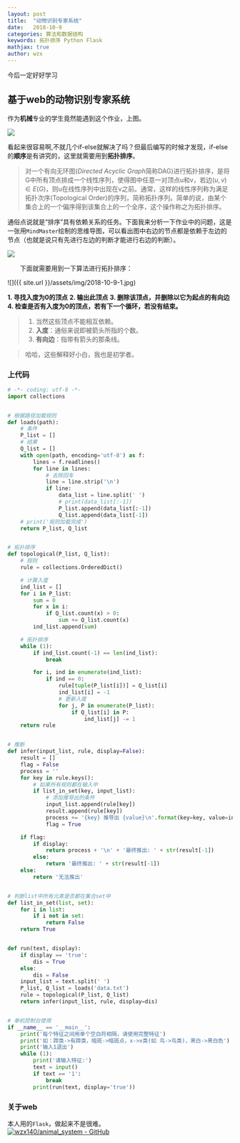 ```yaml
---
layout: post
title:  "动物识别专家系统"
date:   2018-10-9
categories: 算法和数据结构
keywords: 拓扑排序 Python Flask
mathjax: true
author: wzx
---
```


今后一定好好学习




## 基于web的动物识别专家系统

作为**机械**专业的学生竟然能遇到这个作业，上图。

![](https://raw.githubusercontent.com/wzx140/animal_system/master/static/img.jpg)

看起来很容易啊,不就几个if-else就解决了吗？但最后编写的时候才发现，if-else的**顺序**是有讲究的，这里就需要用到**拓扑排序**。

> 对一个有向无环图(*Directed Acyclic Graph*简称DAG)进行拓扑排序，是将G中所有顶点排成一个线性序列，使得图中任意一对顶点u和v，若边$(u,v)\in E(G)$，则u在线性序列中出现在v之前。通常，这样的线性序列称为满足拓扑次序(Topological Order)的序列，简称拓扑序列。简单的说，由某个集合上的一个偏序得到该集合上的一个全序，这个操作称之为拓扑排序。

通俗点说就是“排序”具有依赖关系的任务。下面我来分析一下作业中的问题，这是一张用`MindMaster`绘制的思维导图，可以看出图中右边的节点都是依赖于左边的节点（也就是说只有先进行左边的判断才能进行右边的判断）。

![](https://raw.githubusercontent.com/wzx140/animal_system/master/mind.jpg)

&#8195;&#8195;下面就需要用到一下算法进行拓扑排序：

![]({{ site.url }}/assets/img/2018-10-9-1.jpg)

**1. 寻找入度为0的顶点**
**2. 输出此顶点**
**3. 删除该顶点，并删除以它为起点的有向边**
**4. 检查是否有入度为0的顶点，若有下一个循环，若没有结束。**

> 1. 当然这些顶点不能相互依赖。
> 2. **入度**：通俗来说即被箭头所指的个数。
> 3. **有向边**：指带有箭头的那条线。

> 哈哈，这些解释好小白，我也是初学者。

### 上代码

```python
# -*- coding: utf-8 -*-
import collections


# 根据路径加载规则
def loads(path):
    # 条件
    P_list = []
    # 结果
    Q_list = []
    with open(path, encoding='utf-8') as f:
        lines = f.readlines()
        for line in lines:
            # 去除回车
            line = line.strip('\n')
            if line:
                data_list = line.split(' ')
                # print(data_list[:-1])
                P_list.append(data_list[:-1])
                Q_list.append(data_list[-1])
    # print('规则加载完成')
    return P_list, Q_list


# 拓扑排序
def topological(P_list, Q_list):
    # 规则
    rule = collections.OrderedDict()

    # 计算入度
    ind_list = []
    for i in P_list:
        sum = 0
        for x in i:
            if Q_list.count(x) > 0:
                sum += Q_list.count(x)
        ind_list.append(sum)

    # 拓扑排序
    while (1):
        if ind_list.count(-1) == len(ind_list):
            break

        for i, ind in enumerate(ind_list):
            if ind == 0:
                rule[tuple(P_list[i])] = Q_list[i]
                ind_list[i] = -1
                # 更新入度
                for j, P in enumerate(P_list):
                    if Q_list[i] in P:
                        ind_list[j] -= 1
    return rule


# 推断
def infer(input_list, rule, display=False):
    result = []
    flag = False
    process = ''
    for key in rule.keys():
        # 如果所有规则都在输入中
        if list_in_set(key, input_list):
            # 添加推导出的条件
            input_list.append(rule[key])
            result.append(rule[key])
            process += '{key} 推导出 {value}\n'.format(key=key, value=input_list[-1])
            flag = True

    if flag:
        if display:
            return process + '\n' + '最终推出: ' + str(result[-1])
        else:
            return '最终推出: ' + str(result[-1])
    else:
        return '无法推出'


# 判断list中所有元素是否都在集合set中
def list_in_set(list, set):
    for i in list:
        if i not in set:
            return False
    return True


def run(text, display):
    if display == 'true':
        dis = True
    else:
        dis = False
    input_list = text.split(' ')
    P_list, Q_list = loads('data.txt')
    rule = topological(P_list, Q_list)
    return infer(input_list, rule, display=dis)


# 单机控制台使用
if __name__ == '__main__':
    print('每个特征之间用单个空白符相隔，请使用完整特征')
    print('如：蹄类->有蹄类，暗斑->暗斑点，x->x类(如 鸟->鸟类)，黑白->黑白色')
    print('输入1退出')
    while (1):
        print('请输入特征:')
        text = input()
        if text == '1':
            break
        print(run(text, display='true'))
```

### 关于web
本人用的`Flask`，做起来不是很难。  
[![wzx140/animal_system - GitHub](https://gh-card.dev/repos/wzx140/animal_system.svg?fullname)](https://github.com/wzx140/animal_system)
